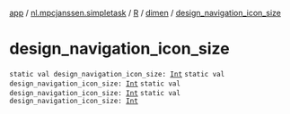 [app](../../../index.md) / [nl.mpcjanssen.simpletask](../../index.md) / [R](../index.md) / [dimen](index.md) / [design_navigation_icon_size](.)

# design_navigation_icon_size

`static val design_navigation_icon_size: `[`Int`](https://kotlinlang.org/api/latest/jvm/stdlib/kotlin/-int/index.html)
`static val design_navigation_icon_size: `[`Int`](https://kotlinlang.org/api/latest/jvm/stdlib/kotlin/-int/index.html)
`static val design_navigation_icon_size: `[`Int`](https://kotlinlang.org/api/latest/jvm/stdlib/kotlin/-int/index.html)
`static val design_navigation_icon_size: `[`Int`](https://kotlinlang.org/api/latest/jvm/stdlib/kotlin/-int/index.html)